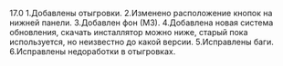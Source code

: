 17.0
1.Добавлены отыгровки.
2.Изменено расположение кнопок на нижней панели.
3.Добавлен фон (МЗ).
4.Добавлена новая система обновления, скачать инсталлятор можно ниже, старый пока используется, но неизвестно до какой версии.
5.Исправлены баги.
6.Исправлены недоработки в отыгровках.
